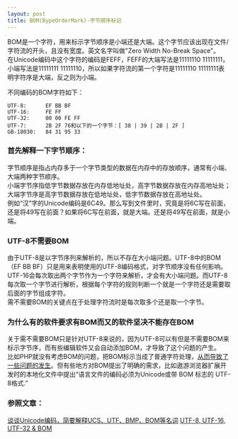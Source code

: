 ```yaml
---
layout: post
title: BOM(BypeOrderMark)-字节顺序标记
---
```


BOM是一个字符，用来标示字节顺序是小端还是大端。这个字节应该出现在文件/字符流的开头，且没有宽度。英文名字叫做"Zero Width No-Break Space"。  
在Unicode编码中这个字符的编码是FEFF，FEFF的大端写法是11111110 11111111，小端写法是11111111 11111110，所以如果字符流的第一个字符是11111110 11111111表明字符序是大端，反之则为小端。

不同编码的BOM字符如下：

    UTF-8:      EF BB BF
    UTF-16:     FE FF
    UTF-32:     00 00 FE FF
    UTF-7:      2B 2F 76和以下的一个字节：[ 38 | 39 | 2B | 2F ]
    GB-18030:   84 31 95 33


### 首先解释一下字节顺序：  
字节顺序是指占内存多于一个字节类型的数据在内存中的存放顺序，通常有小端、大端两种字节顺序。  
小端字节序指低字节数据存放在内存低地址处，高字节数据存放在内存高地址处；大端字节序是高字节数据存放在低地址处，低字节数据存放在高地址处。  
例如“汉”字的Unicode编码是6C49。那么写到文件里时，究竟是将6C写在前面，还是将49写在前面？如果将6C写在前面，就是大端。还是将49写在前面，就是小端。

### UTF-8不需要BOM

由于UTF-8是以字节序列来解析的，所以不存在大小端问题。UTF-8中的BOM（EF BB BF）只是用来表明使用的UTF-8编码格式，对字节顺序没有任何影响。  
UTF-16会每次取出两个字节作为一个字符来解析，才会有大小端问题。而UTF-8每次取一个字节进行解析，根据每个字符的规则判断一个就是一个字符还是需要取后面的字节组成字符。  
需不需要BOM的关键点在于处理字符流时是每次取多个还是取一个字节。

### 为什么有的软件要求有BOM而又的软件坚决不能存在BOM

关于需不需要BOM只是针对UTF-8来说的，因为UTF-8可以有但是不需要BOM来标示字节序，而有些编辑软件又会自动添加BOM，才导致了这个问题的产生。  
比如PHP就没有考虑BOM的问题，把BOM标示当成了普通字符处理，[从而导致了一些问题的发生](http://afericazebra.blog.163.com/blog/static/30050408201211199298711/)。但有些地方对BOM提出了明确的需求，比如遨游浏览器扩展开发时的本地化文件中提出“语言文件的编码必须为Unicode或带 BOM 标志的 UTF-8格式.”

### 参照文章：
[谈谈Unicode编码，简要解释UCS、UTF、BMP、BOM等名词](http://blog.csdn.net/fmddlmyy/article/details/372148)
[UTF-8, UTF-16, UTF-32 & BOM](http://unicode.org/faq/utf_bom.html)

